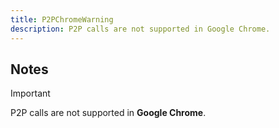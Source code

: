 ```yaml
---
title: P2PChromeWarning
description: P2P calls are not supported in Google Chrome.
---
```


##  Notes
> [!IMPORTANT]
> P2P calls are not supported in **Google Chrome**.